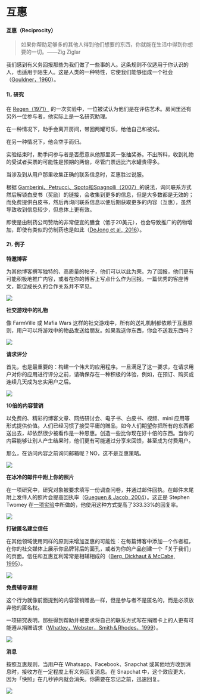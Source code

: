# 互惠

#### 互惠（Reciprocity）

> 如果你帮助足够多的其他人得到他们想要的东西，你就能在生活中得到你想要的一切。——Zig Ziglar

我们感到有义务回报那些为我们做了一些事的人。这条规则不仅适用于你认识的人，也适用于陌生人。这是人类的一种特性，它使我们能够组成一个社会（[Gouldner，1960](https://link.uisdc.com/?redirect=https://www.jstor.org/stable/2092623?seq=1#page_scan_tab_contents "Gouldner，1960")）。

#### 1\\. 研究

在 [Regen（1971）](https://link.uisdc.com/?redirect=http://www.communicationcache.com/uploads/1/0/8/8/10887248/effects_of_a_favor_and_liking_on_compliance.pdf "Regen（1971）") 的一次实验中，一位被试认为他们是在评估艺术。房间里还有另外一位参与者，他实际上是一名研究助理。

在一种情况下，助手会离开房间，带回两罐可乐，给他自己和被试。

在另一种情况下，他会空手而归。

实验结束时，助手问参与者是否愿意从他那里买一张抽奖券。不出所料，收到礼物的受试者买票的可能性是预期的两倍，尽管门票远比汽水罐贵得多。

当涉及到从用户那里收集正确的联系信息时，互惠胜过说服。

根据 [Gamberini、Petrucci、Spoto和Spagnolli（2007）](https://link.uisdc.com/?redirect=https://link.springer.com/chapter/10.1007%252F978-3-540-77006-0_24 "Gamberini、Petrucci、Spoto和Spagnolli（2007）")的说法，询问联系方式然后解锁白皮书（奖励）的链接，会收集到更多的信息，但是大多数都是无效的；而免费提供白皮书，然后再询问联系信息以便后期获取更多的内容（互惠），虽然导致收到信息较少，但总体上更有效。

即使是由制药公司赞助的非常便宜的膳食（低于20美元），也会导致推广的药物增加，即使有类似的仿制药也是如此（[DeJong et al., 2016](https://link.uisdc.com/?redirect=http://jamanetwork.com/journals/jamainternalmedicine/article-abstract/2528290 "DeJong et al., 2016")）。

#### 2\\. 例子

**特邀博客**

为其他博客撰写独特的、高质量的帖子，他们可以以此为荣。为了回报，他们更有可能积极地推广内容，或者在你的博客上写点什么作为回报。一篇优秀的客座博文，能促成长久的合作关系并不罕见。

![](https://qhdtc.oss-cn-chengdu.aliyuncs.com/obsidian/uisdc-xl-20180921-33.jpg)

**社交游戏中的礼物**

像 FarmVille 或 Mafia Wars 这样的社交游戏中，所有的送礼机制都依赖于互惠原则，用户可以将游戏中的物品发送给朋友。如果我送你东西，你会不送我东西吗？

![](https://qhdtc.oss-cn-chengdu.aliyuncs.com/obsidian/uisdc-xl-20180921-34.jpg)

**请求评分**

首先，也是最重要的：构建一个伟大的应用程序。一旦满足了这一要求，在请求用户对你的应用进行评分之前，请确保存在一种积极的体验，例如，在预订、购买或连续几天成为忠实用户之后。

![](https://qhdtc.oss-cn-chengdu.aliyuncs.com/obsidian/uisdc-xl-20180921-35.jpg)

**10倍的内容营销**

以免费的、精彩的博客文章、网络研讨会、电子书、白皮书、视频、mini 应用等形式提供价值。人们已经习惯了接受平庸的赠品，如今人们期望你把所有的东西都送出去，却依然很少被看作是一种恩惠。创造一些比你现在好十倍的东西。当你的内容能够让别人产生结果时，他们更有可能通过分享来回馈，甚至成为付费用户。

那么，在访问内容之前询问邮箱呢？NO，这不是互惠策略。

![](https://qhdtc.oss-cn-chengdu.aliyuncs.com/obsidian/uisdc-xl-20180921-36.jpg)

**在冰冷的邮件中附上你的照片**

在一项研究中，研究对象被要求填写一份调查问卷，并通过邮件回执。在邮件末尾附上发件人的照片会提高回执率（[Gueguen & Jacob, 2004](https://link.uisdc.com/?redirect=https://www.liebertpub.com/doi/abs/10.1089/109493102753770525 "Gueguen & Jacob, 2004")）。这正是 Stephen Twomey 在[一项实验](https://link.uisdc.com/?redirect=https://justreachout.io/blog/howto-increase-response-rate-email-pitch/ "一项实验")中所做的，他使用这种方式提高了333.33%的回复率。

![](https://qhdtc.oss-cn-chengdu.aliyuncs.com/obsidian/uisdc-xl-20180921-37.jpg)

**打破匿名建立信任**

在其他领域使用同样的原则来增加互惠的可能性：在每篇博客中添加一个作者框，在你的社交媒体上展示你品牌背后的面孔，或者为你的产品创建一个「关于我们」的页面。信任和互惠互利常常是相辅相成的（[Berg, Dickhaut & McCabe, 1995](https://link.uisdc.com/?redirect=https://www.sciencedirect.com/science/article/pii/S0899825685710275 "Berg, Dickhaut & McCabe, 1995")）。

![](https://qhdtc.oss-cn-chengdu.aliyuncs.com/obsidian/uisdc-xl-20180921-38.jpg)

**免费辅导课程**

这个行为就像前面提到的内容营销赠品一样，但是参与者不是匿名的，而是必须放弃他的匿名权。

一项研究表明，那些得到帮助并被要求将自己的联系方式写在捐赠卡上的人更有可能遵从捐赠请求（[Whatley，Webster，Smith＆Rhodes，1999](https://link.uisdc.com/?redirect=https://www.researchgate.net/publication/247808309_The_Effect_of_a_Favor_on_Public_and_Private_Compliance_How_Internalized_is_the_Norm_of_Reciprocity "Whatley，Webster，Smith＆Rhodes，1999")）。

![](https://qhdtc.oss-cn-chengdu.aliyuncs.com/obsidian/uisdc-xl-20180921-39.jpg)

**消息**

按照互惠规则，当用户在 Whatsapp、Facebook、Snapchat 或其他地方收到消息时，接收方在一定程度上有义务回复消息。在 Snapchat 中，这个效应更大，因为「快照」在几秒钟内就会消失。你需要在忘记之前，迅速回复。

![](https://qhdtc.oss-cn-chengdu.aliyuncs.com/obsidian/uisdc-xl-20180921-40.jpg)
